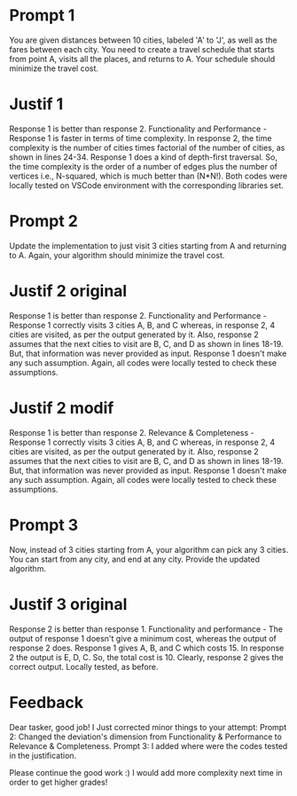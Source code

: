 # Prompt 1
You are given distances between 10 cities, labeled 'A' to 'J', as well as the fares between each city. You need to create a travel schedule that starts from point A, visits all the places, and returns to A. Your schedule should minimize the travel cost.

# Justif 1
Response 1 is better than response 2. 
Functionality and Performance - Response 1 is faster in terms of time complexity. In response 2, the time complexity is the number of cities times factorial of the number of cities, as shown in lines 24-34. Response 1 does a kind of depth-first traversal. So, the time complexity is the order of a number of edges plus the number of vertices i.e., N-squared, which is much better than (N*N!).
Both codes were locally tested on VSCode environment with the corresponding libraries set.

# Prompt 2
Update the implementation to just visit 3 cities starting from A and returning to A. Again, your algorithm should minimize the travel cost.

# Justif 2 original

Response 1 is better than response 2.
Functionality and Performance - Response 1 correctly visits 3 cities A, B, and C whereas, in response 2, 4 cities are visited, as per the output generated by it.
Also, response 2 assumes that the next cities to visit are B, C, and D as shown in lines 18-19. But, that information was never provided as input. Response 1 doesn't make any such assumption. Again, all codes were locally tested to check these assumptions.

# Justif 2 modif

Response 1 is better than response 2.
Relevance & Completeness - Response 1 correctly visits 3 cities A, B, and C whereas, in response 2, 4 cities are visited, as per the output generated by it.
Also, response 2 assumes that the next cities to visit are B, C, and D as shown in lines 18-19. But, that information was never provided as input. Response 1 doesn't make any such assumption. Again, all codes were locally tested to check these assumptions.

# Prompt 3
Now, instead of 3 cities starting from A, your algorithm can pick any 3 cities. You can start from any city, and end at any city. Provide the updated algorithm.

# Justif 3 original
Response 2 is better than response 1. Functionality and performance - The output of response 1 doesn't give a minimum cost, whereas the output of response 2 does. Response 1 gives A, B, and C which costs 15. In response 2 the output is E, D, C. So, the total cost is 10. Clearly, response 2 gives the correct output. Locally tested, as before.

# Feedback

Dear tasker, good job! I Just corrected minor things to your attempt:
Prompt 2:
    Changed the deviation's dimension from Functionality & Performance to Relevance & Completeness.
Prompt 3:
    I added where were the codes tested in the justification.

Please continue the good work :) I would add more complexity next time in order to get higher grades!